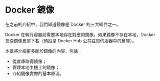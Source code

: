 # Docker 鏡像

在之前的介紹中，我們知道鏡像是 Docker 的三大組件之一。

Docker 在執行容器前需要本地存在對應的鏡像，如果鏡像不存在本地，Docker 會從鏡像倉庫下載（預設是 Docker Hub 公共註冊伺服器中的倉庫）。

本章將介紹更多關於鏡像的內容，包括：
* 從倉庫取得鏡像；
* 管理本地主機上的鏡像；
* 介紹鏡像實做的基本原理。
